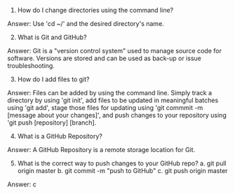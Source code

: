 1. How do I change directories using the command line?

Answer: Use 'cd ~/' and the desired directory's name. 

2. What is Git and GitHub?

Answer: Git is a "version control system" used to manage source code for software. Versions are stored and can be used as back-up or issue troubleshooting.  

3. How do I add files to git?

Answer: Files can be added by using the command line. Simply track a directory by using 'git init', add files to be updated in meaningful batches using 'git add', stage those files for updating using 'git commmit -m [message about your changes]', and push changes to your repository using 'git push [repository] [branch]. 

4. What is a GitHub Repository?

Answer: A GitHub Repository is a remote storage location for Git. 

5. What is the correct way to push changes to your GitHub repo? 
a. git pull origin master 
b. git commit -m "push to GitHub" 
c. git push origin master

Answer: c